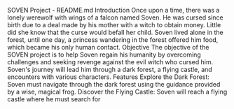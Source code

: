 SOVEN Project - README.md
Introduction
Once upon a time, there was a lonely werewolf with wings of a falcon named Soven. He was cursed since birth due to a deal made by his mother with a witch to obtain money. Little did she know that the curse would befall her child. Soven lived alone in the forest, until one day, a princess wandering in the forest offered him food, which became his only human contact.
Objective
The objective of the SOVEN project is to help Soven regain his humanity by overcoming challenges and seeking revenge against the evil witch who cursed him. Soven's journey will lead him through a dark forest, a flying castle, and encounters with various characters.
Features
Explore the Dark Forest: Soven must navigate through the dark forest using the guidance provided by a wise, magical frog.
Discover the Flying Castle: Soven will reach a flying castle where he must search for
